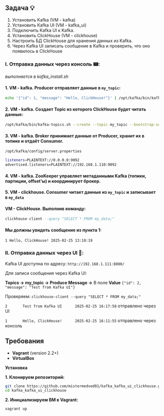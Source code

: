 ## Задача :bulb:

1. Установить Kafka (VM - kafka)
2. Установить Kafka UI (VM - kafka_ui)
3. Подключить Kafka UI к Kafka.
4. Установить ClickHouse (VM - clickhouse)
5. Настроить БД ClickHouse для хранения данных из Kafka.
6. Через Kafka UI записать сообщение в Kafka и проверить, что оно появилось в ClickHouse

### I. Отправка данных через консоль :pager::
*выполняется в kafka_install.sh* 
#### 1. VM - kafka. Producer отправляет данные в `my_topic`:
```bash
echo '{"id": 1, "message": "Hello, ClickHouse!"}' | /opt/kafka/bin/kafka-console-producer.sh --topic my_topic --bootstrap-server 192.168.1.110:9092`
```
#### 2. VM - kafka. Создает Topic из которого ClickHouse будет читать данные:
```bash
/opt/kafka/bin/kafka-topics.sh --create --topic my_topic --bootstrap-server localhost:9092 --partitions 1 --replication-factor 1
```
#### 3. VM - kafka. Broker принимает данные от Producer, хранит их в топике и отдаёт Consumer.
```bash
/opt/kafka/config/server.properties

listeners=PLAINTEXT://0.0.0.0:9092
advertised.listeners=PLAINTEXT://192.168.1.110:9092
```
#### 4. VM - kafka. ZooKeeper управляет метаданными Kafka (топики, партиции, offset'ы) и координирует брокер.

#### 5. VM - clickhouse. Consumer читает данные из `my_topic` и записывает в `my_data`

#### VM - ClickHouse. Выполнив команду: 
```sql
clickhouse-client --query "SELECT * FROM my_data;"
``` 
#### **Мы должны увидеть сообщение из пункта 1:** 
```bash
1 Hello, ClickHouse! 2025-02-25 13:10:19
```

### II. Отправка данных через UI :vhs::

Kafka UI доступна по адресу: `http://192.168.1.111:8080/`

Для записи сообщения через Kafka UI:

**Topics -> my_topic -> Produce Message ->** В поле **Value** `{"id": 2, "message": "Test from Kafka UI"}`

Проверяем: `clickhouse-client --query "SELECT * FROM my_data;"` 

`2       Test from Kafka UI      2025-02-25 16:17:58` отправлено через UI 

`1       Hello, ClickHouse!      2025-02-25 16:11:55` отправлено через консоль

## Требования

- **Vagrant** (version 2.2+)
- **VirtualBox**

**Установка**

**1. Клонируем репозиторий:**
```bash
git clone https://github.com/mistermedved01/kafka_kafka_ui_clickhouse.git
cd kafka_kafka_ui_clickhouse
```

**2. Инициализируем ВМ в Vagrant:**
```bash    
vagrant up
```    